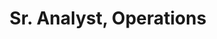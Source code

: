 ---
name: Neda Khan 
title: Sr. Analyst, Operations
twitter: 
linkedin: neda-khan-946672100
1bgpic: /images/bg/photo12.jpg
pic: /images/team/neda.jpg
text: >
  Neda is a Way to Health Applications Specialist for the Center for Health Initiatives and Behavioral Economics. She works with research teams to design, implement, and support their behavioral health intervention studies on the Way to Health platform. Prior to working with Way to Health, she was a clinical research coordinator under Dr. Peter Reese’s Lab. <br/> <br/>She managed a behavioral health clinical trial to encourage kidney stone patients to drink more water. She received her Bachelor’s degree from Drexel University in Biological Sciences with a minor in Psychology.
group: Operations
---